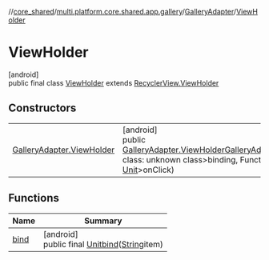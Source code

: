 //[core_shared](../../../../index.md)/[multi.platform.core.shared.app.gallery](../../index.md)/[GalleryAdapter](../index.md)/[ViewHolder](index.md)

# ViewHolder

[android]\
public final class [ViewHolder](index.md) extends [RecyclerView.ViewHolder](https://developer.android.com/reference/kotlin/androidx/recyclerview/widget/RecyclerView.ViewHolder.html)

## Constructors

| | |
|---|---|
| [GalleryAdapter.ViewHolder](-gallery-adapter.-view-holder.md) | [android]<br>public [GalleryAdapter.ViewHolder](index.md)[GalleryAdapter.ViewHolder](-gallery-adapter.-view-holder.md)(&lt;Error class: unknown class&gt;binding, Function2&lt;[View](https://developer.android.com/reference/kotlin/android/view/View.html), [String](https://docs.oracle.com/javase/8/docs/api/java/lang/String.html), [Unit](https://kotlinlang.org/api/latest/jvm/stdlib/kotlin/-unit/index.html)&gt;onClick) |

## Functions

| Name | Summary |
|---|---|
| [bind](bind.md) | [android]<br>public final [Unit](https://kotlinlang.org/api/latest/jvm/stdlib/kotlin/-unit/index.html)[bind](bind.md)([String](https://docs.oracle.com/javase/8/docs/api/java/lang/String.html)item) |
